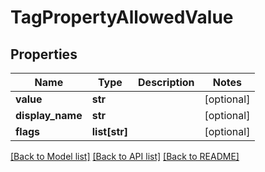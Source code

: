 # TagPropertyAllowedValue

## Properties
Name | Type | Description | Notes
------------ | ------------- | ------------- | -------------
**value** | **str** |  | [optional] 
**display_name** | **str** |  | [optional] 
**flags** | **list[str]** |  | [optional] 

[[Back to Model list]](../README.md#documentation-for-models) [[Back to API list]](../README.md#documentation-for-api-endpoints) [[Back to README]](../README.md)



